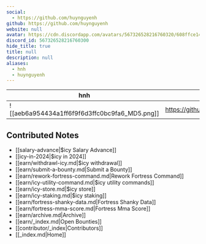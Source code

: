 ```yaml
---
social: 
  - https://github.com/huynguyenh
github: https://github.com/huynguyenh
website: null
avatar: https://cdn.discordapp.com/avatars/567326528216760320/608ffce140ad8830f6e2308763c7a127
discord_id: 567326528216760300
hide_title: true
title: null
description: null
aliases: 
  - hnh
  - huynguyenh
---
```

<div class="profile"/>

| hnh                                                                                                        | contact                       |
| ---------------------------------------------------------------------------------------------------------- | ----------------------------- |
| ![[aeb6a954434a1ff6f9f6d3ffc0bc9fa6_MD5.png]]| https://github.com/huynguyenh |

## Contributed Notes
- [[salary-advance|$icy Salary Advance]]
- [[icy-in-2024|$icy in 2024]]
- [[earn/withdrawl-icy.md|$icy withdrawal]]
- [[earn/submit-a-bounty.md|Submit a Bounty]]
- [[earn/rework-fortress-command.md|Rework Fortress Command]]
- [[earn/icy-utility-command.md|$icy utility commands]]
- [[earn/icy-store.md|$icy store]]
- [[earn/icy-staking.md|$icy staking]]
- [[earn/fortress-shanky-data.md|Fortress Shanky Data]]
- [[earn/fortress-mma-score.md|Fortress Mma Score]]
- [[earn/archive.md|Archive]]
- [[earn/_index.md|Open Bounties]]
- [[contributor/_index|Contributors]]
- [[_index.md|Home]]